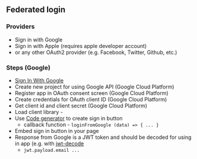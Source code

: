 ## Federated login

### Providers

- Sign in with Google
- Sign in with Apple (requires apple developer account)
- or any other OAuth2 provider (e.g. Facebook, Twitter, Github, etc.)

### Steps (Google)

- [Sign In With Google](https://developers.google.com/identity/gsi/web/guides/overview)
- Create new project for using Google API (Google Cloud Platform)
- Register app in OAuth consent screen (Google Cloud Platform)
- Create credentials for OAuth client ID (Google Cloud Platform)
- Get client id and client secret (Google Cloud Platform)
- Load client library - <script src="https://accounts.google.com/gsi/client" async></script>
- Use [Code generator](https://developers.google.com/identity/gsi/web/tools/configurator) to create sign in button
  - callback function - `loginFromGoogle (data) => { ... }`
- Embed sign in button in your page
- Response from Google is a JWT token and should be decoded for using in app (e.g. with [jwt-decode](https://www.npmjs.com/package/jwt-decode)
  - `jwt.payload.email ...`
